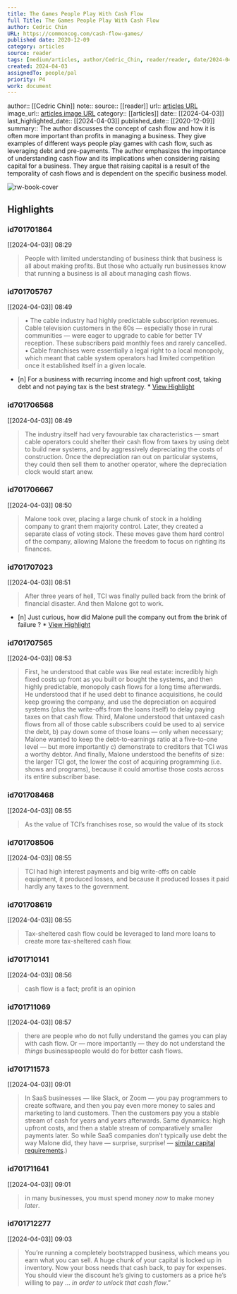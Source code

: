 ```yaml
---
title: The Games People Play With Cash Flow
full Title: The Games People Play With Cash Flow
author: Cedric Chin
URL: https://commoncog.com/cash-flow-games/
published date: 2020-12-09
category: articles
source: reader
tags: [medium/articles, author/Cedric_Chin, reader/reader, date/2024-04-03, area/reader]
created: 2024-04-03
assignedTo: people/pal
priority: P4
work: document
---
```

author:: [[Cedric Chin]]
note:: 
source:: [[reader]]
url:: [articles URL](https://commoncog.com/cash-flow-games/)
image_url:: [articles image URL](https://commoncog.com/content/images/2020/12/cash_flow_games_people_play.jpeg)
category:: [[articles]]
date:: [[2024-04-03]]
last_highlighted_date:: [[2024-04-03]]
published_date:: [[2020-12-09]]
summary:: The author discusses the concept of cash flow and how it is often more important than profits in managing a business. They give examples of different ways people play games with cash flow, such as leveraging debt and pre-payments. The author emphasizes the importance of understanding cash flow and its implications when considering raising capital for a business. They argue that raising capital is a result of the temporality of cash flows and is dependent on the specific business model.


![rw-book-cover](https://commoncog.com/content/images/2020/12/cash_flow_games_people_play.jpeg)

## Highlights
### id701701864
[[2024-04-03]] 08:29
> People with limited understanding of business think that business is all about making profits. But those who actually run businesses know that running a business is all about managing cash flows.


### id701705767
[[2024-04-03]] 08:49
> • The cable industry had highly predictable subscription revenues. Cable television customers in the 60s — especially those in rural communities — were eager to upgrade to cable for better TV reception. These subscribers paid monthly fees and rarely cancelled.
> • Cable franchises were essentially a legal right to a local monopoly, which meant that cable system operators had limited competition once it established itself in a given locale.

- [n] For a business with recurring income and high upfront cost, taking debt and not paying tax is the best strategy.  * [View Highlight](https://read.readwise.io/read/01htj3fc95ff88rrdv2hkbhzkd)


### id701706568
[[2024-04-03]] 08:49
> The industry itself had very favourable tax characteristics — smart cable operators could shelter their cash flow from taxes by using debt to build new systems, and by aggressively depreciating the costs of construction. Once the depreciation ran out on particular systems, they could then sell them to another operator, where the depreciation clock would start anew.


### id701706667
[[2024-04-03]] 08:50
> Malone took over, placing a large chunk of stock in a holding company to grant them majority control. Later, they created a separate class of voting stock. These moves gave them hard control of the company, allowing Malone the freedom to focus on righting its finances.


### id701707023
[[2024-04-03]] 08:51
> After three years of hell, TCI was finally pulled back from the brink of financial disaster. And then Malone got to work.

- [n] Just curious, how did Malone pull the company out from the brink of failure ?  * [View Highlight](https://read.readwise.io/read/01htj3kd45ae1mhj43qekb9fjd)


### id701707565
[[2024-04-03]] 08:53
> First, he understood that cable was like real estate: incredibly high fixed costs up front as you built or bought the systems, and then highly predictable, monopoly cash flows for a long time afterwards. He understood that if he used debt to finance acquisitions, he could keep growing the company, and use the depreciation on acquired systems (plus the write-offs from the loans itself) to delay paying taxes on that cash flow. Third, Malone understood that untaxed cash flows from all of those cable subscribers could be used to a) service the debt, b) pay down some of those loans — only when necessary; Malone wanted to keep the debt-to-earnings ratio at a five-to-one level — but more importantly c) demonstrate to creditors that TCI was a worthy debtor. And finally, Malone understood the benefits of size: the larger TCI got, the lower the cost of acquiring programming (i.e. shows and programs), because it could amortise those costs across its entire subscriber base.


### id701708468
[[2024-04-03]] 08:55
> As the value of TCI’s franchises rose, so would the value of its stock


### id701708506
[[2024-04-03]] 08:55
> TCI had high interest payments and big write-offs on cable equipment, it produced losses, and because it produced losses it paid hardly any taxes to the government.


### id701708619
[[2024-04-03]] 08:55
> Tax-sheltered cash flow could be leveraged to land more loans to create more tax-sheltered cash flow.


### id701710141
[[2024-04-03]] 08:56
> cash flow is a fact; profit is an opinion


### id701711069
[[2024-04-03]] 08:57
> there are people who do not fully understand the games you can play with cash flow. Or — more importantly — they do not understand the *things* businesspeople would do for better cash flows.


### id701711573
[[2024-04-03]] 09:01
> In SaaS businesses — like Slack, or Zoom — you pay programmers to create software, and then you pay even more money to sales and marketing to land customers. Then the customers pay you a stable stream of cash for years and years afterwards. Same dynamics: high upfront costs, and then a stable stream of comparatively smaller payments later. So while SaaS companies don’t typically use debt the way Malone did, they have — surprise, surprise! — [similar capital requirements](https://www.forentrepreneurs.com/saas-economics-1/).)


### id701711641
[[2024-04-03]] 09:01
> in many businesses, you must spend money *now* to make money *later*.


### id701712277
[[2024-04-03]] 09:03
> You’re running a completely bootstrapped business, which means you earn what you can sell. A huge chunk of your capital is locked up in inventory. Now your boss needs that cash back, to pay for expenses. You should view the discount he’s giving to customers as a price he’s willing to pay … *in order to unlock that cash flow*.”



